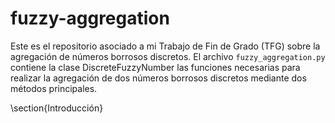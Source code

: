 # fuzzy-aggregation
Este es el repositorio asociado a mi Trabajo de Fin de Grado (TFG) sobre la agregación de números borrosos discretos.
El archivo `fuzzy_aggregation.py` contiene la clase DiscreteFuzzyNumber las funciones necesarias para realizar la agregación de dos números borrosos discretos mediante dos métodos principales.

\section{Introducción}
